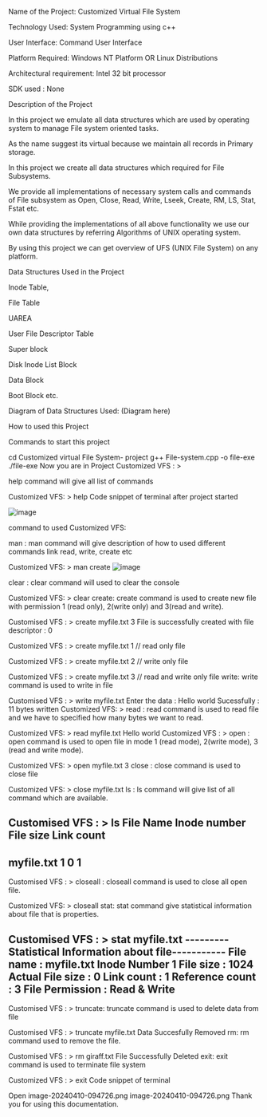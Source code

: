  

 Name of the Project: Customized Virtual File System

Technology Used:  System Programming using c++

User Interface: Command User Interface

Platform Required: Windows NT Platform OR Linux Distributions

Architectural requirement: Intel 32 bit processor

SDK used : None

Description of the Project

In this project we emulate all data structures which are used by operating system to
manage File system oriented tasks.

As the name suggest its virtual because we maintain all records in Primary storage.

In this project we create all data structures which required for File Subsystems.

We provide all implementations of necessary system calls and commands of File
subsystem as Open, Close, Read, Write, Lseek, Create, RM, LS, Stat, Fstat etc.

While providing the implementations of all above functionality we use our own data
structures by referring Algorithms of UNIX operating system.

By using this project we can get overview of UFS (UNIX File System) on any platform.

Data Structures Used in the Project

Inode Table,

 File Table

 UAREA

User File Descriptor Table

Super block

 Disk Inode List Block

 Data Block

Boot Block etc.

Diagram of Data Structures Used: (Diagram here)

 

How to used this Project

Commands to start this project



cd Customized virtual File System- project
g++ File-system.cpp -o file-exe
./file-exe
Now you are in Project Customized VFS : >

help command will give all list of commands



Customized VFS: > help
Code snippet of terminal after project started

![image](https://github.com/shw1/Customized-Virtual-File-System/assets/108781084/0c1c3646-a1c8-4eb7-b791-b4f5dd63be67)


  

command to used Customized VFS:

man : man  command will give description of how to used different commands link read, write, create etc



Customized VFS: > man create 
![image](https://github.com/shw1/Customized-Virtual-File-System/assets/108781084/6058a9ed-c932-437f-a9e0-01793ff93e0d)

 

clear : clear  command will used to clear the console



Customized VFS: > clear
create: create command is used to create new file with permission 1 (read only), 2(write only) and 3(read and write).



Customised VFS : > create myfile.txt 3
File is successfully created with file descriptor : 0


Customized VFS : > create myfile.txt 1 // read only file


Customized VFS : > create myfile.txt 2 // write only file


Customized VFS : > create myfile.txt 3 // read and write only file
write: write command is used to write in file



Customised VFS : > write myfile.txt
Enter the data : 
Hello world
Sucessfully : 11 bytes written
Customized VFS: > 
read : read command is used to read file and we have to specified how many bytes we want to read.



Customized VFS: > read myfile.txt
Hello world
Customized VFS : >
open : open command is used to open file in mode 1 (read mode), 2(write mode), 3 (read and write mode).



Customized VFS: > open myfile.txt 3
close : close command is used to close file



Customized VFS: > close myfile.txt
ls : ls command will give list of all command which are available.



Customised VFS : > ls
File Name       Inode number    File size       Link count
-------------------------------------------------
myfile.txt              1               0               1
-------------------------------------------------
Customised VFS : >
closeall : closeall command is used to close all open file.



Customized VFS: > closeall
stat: stat command give statistical information about file that is  properties.



Customised VFS : > stat myfile.txt
---------Statistical Information about file-----------
File name : myfile.txt
Inode Number 1
File size : 1024
Actual File size : 0
Link count : 1
Reference count : 3
File Permission : Read & Write
 ------------------------------------------------------
Customised VFS : >
truncate: truncate command is used to delete data from file



Customised VFS : > truncate myfile.txt
Data Succesfully Removed
rm:  rm command used to remove the file.



Customised VFS : > rm giraff.txt
File Successfully Deleted
exit: exit command is used to terminate file system



Customized VFS : > exit
Code snippet of terminal 

Open image-20240410-094726.png
image-20240410-094726.png
 Thank you for using this documentation.
